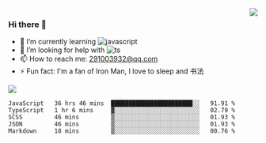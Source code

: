 <img align='right' src='https://github-readme-stats.vercel.app/api?username=niaogege&show_icons=true&theme=radical'/>

### Hi there 👋

- 🌱 I’m currently learning ![javascript](https://img.shields.io/badge/javacript-learn-orange)
- 🤔 I’m looking for help with ![ts](https://img.shields.io/badge/ts-learn-yellow)
- 📫 How to reach me: 291003932@qq.com
- ⚡ Fun fact:  I'm a fan of Iron Man, I love to sleep and 书法

![](https://github-readme-stats.vercel.app/api/top-langs/?username=niaogege&layout=compact)

<!--START_SECTION:waka-->
```text
JavaScript   36 hrs 46 mins  ███████████████████████░░   91.91 % 
TypeScript   1 hr 6 mins     ▓░░░░░░░░░░░░░░░░░░░░░░░░   02.79 % 
SCSS         46 mins         ▒░░░░░░░░░░░░░░░░░░░░░░░░   01.93 % 
JSON         46 mins         ▒░░░░░░░░░░░░░░░░░░░░░░░░   01.93 % 
Markdown     18 mins         ▒░░░░░░░░░░░░░░░░░░░░░░░░   00.76 % 
```
<!--END_SECTION:waka-->
